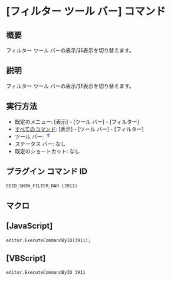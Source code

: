 # \[フィルター ツール バー\] コマンド

## 概要

フィルター ツール バーの表示/非表示を切り替えます。

## 説明

フィルター ツール バーの表示/非表示を切り替えます。

## 実行方法

- 既定のメニュー: \[表示\] \- \[ツール バー\] \- \[フィルター\]
- [すべてのコマンド](../../glossary/allcommands): \[表示\] \- \[ツール バー\] \- \[フィルター\]
- ツール バー:
![](../../images/togglefilterbar.png)
- ステータス バー: なし
- 既定のショートカット: なし

## プラグイン コマンド ID

```
EEID_SHOW_FILTER_BAR (3911)
```

## マクロ

## \[JavaScript\]

```
editor.ExecuteCommandByID(3911);
```

## \[VBScript\]

```
editor.ExecuteCommandByID 3911
```
